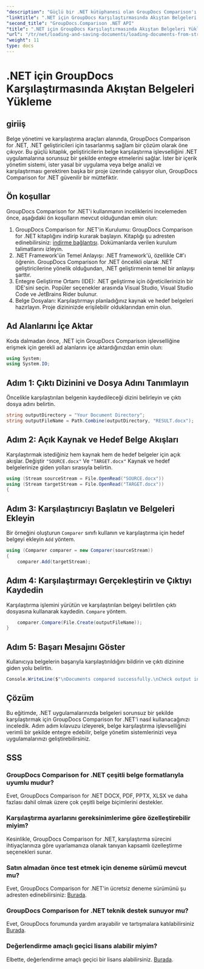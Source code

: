```yaml
---
"description": "Güçlü bir .NET kütüphanesi olan GroupDocs Comparison'ı kullanarak .NET uygulamalarındaki belgeleri zahmetsizce nasıl karşılaştıracağınızı öğrenin."
"linktitle": ".NET için GroupDocs Karşılaştırmasında Akıştan Belgeleri Yükleme"
"second_title": "GroupDocs.Comparison .NET API"
"title": ".NET için GroupDocs Karşılaştırmasında Akıştan Belgeleri Yükleme"
"url": "/tr/net/loading-and-saving-documents/loading-documents-from-stream/"
"weight": 11
type: docs
---
```

# .NET için GroupDocs Karşılaştırmasında Akıştan Belgeleri Yükleme

## giriiş
Belge yönetimi ve karşılaştırma araçları alanında, GroupDocs Comparison for .NET, .NET geliştiricileri için tasarlanmış sağlam bir çözüm olarak öne çıkıyor. Bu güçlü kitaplık, geliştiricilerin belge karşılaştırma işlevselliğini .NET uygulamalarına sorunsuz bir şekilde entegre etmelerini sağlar. İster bir içerik yönetim sistemi, ister yasal bir uygulama veya belge analizi ve karşılaştırması gerektiren başka bir proje üzerinde çalışıyor olun, GroupDocs Comparison for .NET güvenilir bir müttefiktir.
## Ön koşullar
GroupDocs Comparison for .NET'i kullanmanın inceliklerini incelemeden önce, aşağıdaki ön koşulların mevcut olduğundan emin olun:
1. GroupDocs Comparison for .NET'in Kurulumu: GroupDocs Comparison for .NET kitaplığını indirip kurarak başlayın. Kitaplığı şu adresten edinebilirsiniz: [indirme bağlantısı](https://releases.groupdocs.com/comparison/net/). Dokümanlarda verilen kurulum talimatlarını izleyin.
2. .NET Framework'ün Temel Anlayışı: .NET framework'ü, özellikle C#'ı öğrenin. GroupDocs Comparison for .NET öncelikli olarak .NET geliştiricilerine yönelik olduğundan, .NET geliştirmenin temel bir anlayışı şarttır.
3. Entegre Geliştirme Ortamı (IDE): .NET geliştirme için öğreticilerinizin bir IDE'sini seçin. Popüler seçenekler arasında Visual Studio, Visual Studio Code ve JetBrains Rider bulunur.
4. Belge Dosyaları: Karşılaştırmayı planladığınız kaynak ve hedef belgeleri hazırlayın. Proje dizininizde erişilebilir olduklarından emin olun.

## Ad Alanlarını İçe Aktar
Koda dalmadan önce, .NET için GroupDocs Comparison işlevselliğine erişmek için gerekli ad alanlarını içe aktardığınızdan emin olun:
```csharp
using System;
using System.IO;
```
## Adım 1: Çıktı Dizinini ve Dosya Adını Tanımlayın
Öncelikle karşılaştırılan belgenin kaydedileceği dizini belirleyin ve çıktı dosya adını belirtin.
```csharp
string outputDirectory = "Your Document Directory";
string outputFileName = Path.Combine(outputDirectory, "RESULT.docx");
```
## Adım 2: Açık Kaynak ve Hedef Belge Akışları
Karşılaştırmak istediğiniz hem kaynak hem de hedef belgeler için açık akışlar. Değiştir `"SOURCE.docx"` Ve `"TARGET.docx"` Kaynak ve hedef belgelerinize giden yolları sırasıyla belirtin.
```csharp
using (Stream sourceStream = File.OpenRead("SOURCE.docx"))
using (Stream targetStream = File.OpenRead("TARGET.docx"))
{
```
## Adım 3: Karşılaştırıcıyı Başlatın ve Belgeleri Ekleyin
Bir örneğini oluşturun `Comparer` sınıfı kullanın ve karşılaştırma için hedef belgeyi ekleyin `Add` yöntem.
```csharp
using (Comparer comparer = new Comparer(sourceStream))
{
    comparer.Add(targetStream);
```
## Adım 4: Karşılaştırmayı Gerçekleştirin ve Çıktıyı Kaydedin
Karşılaştırma işlemini yürütün ve karşılaştırılan belgeyi belirtilen çıktı dosyasına kullanarak kaydedin. `Compare` yöntem.
```csharp
    comparer.Compare(File.Create(outputFileName));
}
```
## Adım 5: Başarı Mesajını Göster
Kullanıcıya belgelerin başarıyla karşılaştırıldığını bildirin ve çıktı dizinine giden yolu belirtin.
```csharp
Console.WriteLine($"\nDocuments compared successfully.\nCheck output in {outputDirectory}.");
```

## Çözüm
Bu eğitimde, .NET uygulamalarınızda belgeleri sorunsuz bir şekilde karşılaştırmak için GroupDocs Comparison for .NET'i nasıl kullanacağınızı inceledik. Adım adım kılavuzu izleyerek, belge karşılaştırma işlevselliğini verimli bir şekilde entegre edebilir, belge yönetim sistemlerinizi veya uygulamalarınızı geliştirebilirsiniz.
## SSS
### GroupDocs Comparison for .NET çeşitli belge formatlarıyla uyumlu mudur?
Evet, GroupDocs Comparison for .NET DOCX, PDF, PPTX, XLSX ve daha fazlası dahil olmak üzere çok çeşitli belge biçimlerini destekler.
### Karşılaştırma ayarlarını gereksinimlerime göre özelleştirebilir miyim?
Kesinlikle, GroupDocs Comparison for .NET, karşılaştırma sürecini ihtiyaçlarınıza göre uyarlamanıza olanak tanıyan kapsamlı özelleştirme seçenekleri sunar.
### Satın almadan önce test etmek için deneme sürümü mevcut mu?
Evet, GroupDocs Comparison for .NET'in ücretsiz deneme sürümünü şu adresten edinebilirsiniz: [Burada](https://releases.groupdocs.com/).
### GroupDocs Comparison for .NET teknik destek sunuyor mu?
Evet, GroupDocs forumunda yardım arayabilir ve tartışmalara katılabilirsiniz [Burada](https://forum.groupdocs.com/c/comparison/12).
### Değerlendirme amaçlı geçici lisans alabilir miyim?
Elbette, değerlendirme amaçlı geçici bir lisans alabilirsiniz. [Burada](https://purchase.groupdocs.com/temporary-license/).
